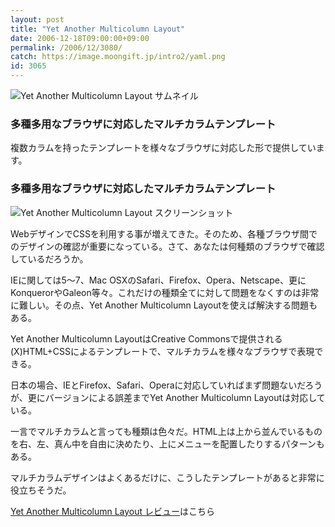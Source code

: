 ```yaml
---
layout: post
title: "Yet Another Multicolumn Layout"
date: 2006-12-18T09:00:00+09:00
permalink: /2006/12/3080/
catch: https://image.moongift.jp/intro2/yaml.png
id: 3065
---
```

 ![Yet Another Multicolumn Layout サムネイル](https://image.moongift.jp/intro2/yaml.t.png "Yet Another Multicolumn Layout サムネイル")
  

### 多種多用なブラウザに対応したマルチカラムテンプレート
  
複数カラムを持ったテンプレートを様々なブラウザに対応した形で提供しています。  
<!--more-->  

### 多種多用なブラウザに対応したマルチカラムテンプレート
  

![Yet Another Multicolumn Layout スクリーンショット](https://image.moongift.jp/intro2/yaml.png "Yet Another Multicolumn Layout スクリーンショット")

  

WebデザインでCSSを利用する事が増えてきた。そのため、各種ブラウザ間でのデザインの確認が重要になっている。さて、あなたは何種類のブラウザで確認しているだろうか。

  

IEに関しては5～7、Mac OSXのSafari、Firefox、Opera、Netscape、更にKonquerorやGaleon等々。これだけの種類全てに対して問題をなくすのは非常に難しい。その点、Yet Another Multicolumn Layoutを使えば解決する問題もある。

  

Yet Another Multicolumn LayoutはCreative Commonsで提供される(X)HTML+CSSによるテンプレートで、マルチカラムを様々なブラウザで表現できる。

  

日本の場合、IEとFirefox、Safari、Operaに対応していればまず問題ないだろうが、更にバージョンによる誤差までYet Another Multicolumn Layoutは対応している。

  

一言でマルチカラムと言っても種類は色々だ。HTML上は上から並んでいるものを右、左、真ん中を自由に決めたり、上にメニューを配置したりするパターンもある。

  

マルチカラムデザインはよくあるだけに、こうしたテンプレートがあると非常に役立ちそうだ。

  

[Yet Another Multicolumn Layout レビュー](http://oss.moongift.jp/review/i-3084.html)はこちら

